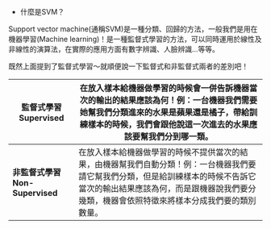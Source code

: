- 什麼是SVM？

Support vector machine(通稱SVM)是一種分類、回歸的方法，一般我們是用在機器學習(Machine learning)！是一種監督式學習的方法，可以同時運用於線性及非線性的演算法，在實際的應用方面有數字辨識、人臉辨識...等等。

既然上面提到了監督式學習～就順便說一下監督式和非監督式兩者的差別吧！

| **監督式學習Supervised** | 在放入樣本給機器做學習的時候會一併告訴機器當次的輸出的結果應該為何！例：一台機器我們需要她幫我們分類進來的水果是蘋果還是橘子，帶給訓練樣本的時候，我們會跟他說這一次進去的水果應該要幫我們分到哪一類。 |
| -- | -- |
| **非監督式學習Non-Supervised** | 在放入樣本給機器做學習的時候不提供當次的結果，由機器幫我們自動分類！例：一台機器我們要請它幫我們分類，但是給訓練樣本的時候不告訴它當次的輸出結果應該為何，而是跟機器說我們要分幾類，機器會依照特徵來將樣本分成我們要的類別數量。 |

